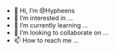 - 👋 Hi, I’m @Hypheens
- 👀 I’m interested in ...
- 🌱 I’m currently learning ...
- 💞️ I’m looking to collaborate on ...
- 📫 How to reach me ...

<!---
Hypheens/Hypheens is a ✨ special ✨ repository because its `README.md` (this file) appears on your GitHub profile.
You can click the Preview link to take a look at your changes.
--->

